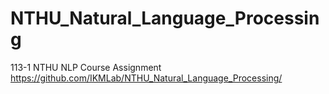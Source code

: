 # NTHU_Natural_Language_Processing
113-1 NTHU NLP Course Assignment
https://github.com/IKMLab/NTHU_Natural_Language_Processing/
